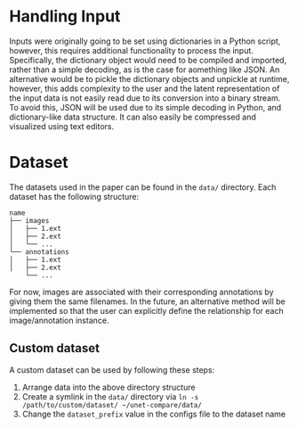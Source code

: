 # Handling Input
Inputs were originally going to be set using dictionaries in a Python script, however, this requires additional functionality to process the input. Specifically, the dictionary object would need to be compiled and imported, rather than a simple decoding, as is the case for aomething like JSON. An alternative would be to pickle the dictionary objects and unpickle at runtime, however, this adds complexity to the user and the latent representation of the input data is not easily read due to its conversion into a binary stream. To avoid this, JSON will be used due to its simple decoding in Python, and dictionary-like data structure. It can also easily be compressed and visualized using text editors.

# Dataset
The datasets used in the paper can be found in the `data/` directory. Each dataset has the following structure:
```
name
├── images
│   ├── 1.ext
│   ├── 2.ext
│   └── ...
└── annotations
│   ├── 1.ext
│   ├── 2.ext
    └── ...
```
For now, images are associated with their corresponding annotations by giving them the same filenames. In the future, an alternative method will be implemented so that the user can explicitly define the relationship for each image/annotation instance.

## Custom dataset
A custom dataset can be used by following these steps:
1. Arrange data into the above directory structure
2. Create a symlink in the `data/` directory via `ln -s /path/to/custom/dataset/ ~/unet-compare/data/`
3. Change the `dataset_prefix` value in the configs file to the dataset name